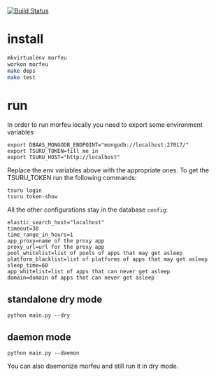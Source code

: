 [![Build Status](http://img.shields.io/travis/tsuru/morfeu.svg?style=flat-square)](https://travis-ci.org/tsuru/morfeu)

# install

```sh
mkvirtualenv morfeu
workon morfeu
make deps
make test
```

# run

In order to run morfeu locally you need to export some environment variables

    export DBAAS_MONGODB_ENDPOINT="mongodb://localhost:27017/"
    export TSURU_TOKEN=fill me in
    export TSURU_HOST="http://localhost"

Replace the env variables above with the appropriate ones. To get the TSURU_TOKEN run the following commands:

    tsuru login
    tsuru token-show

All the other configurations stay in the database `config`:

    elastic_search_host="localhost"
    timeout=30
    time_range_in_hours=1
    app_proxy=name of the proxy app
    proxy_url=url for the proxy app
    pool_whitelist=list of pools of apps that may get asleep
    platform_blacklist=list of platforms of apps that may get asleep
    sleep_time=60
    app_whitelist=list of apps that can never get asleep
    domain=domain of apps that can never get asleep

## standalone dry mode

    python main.py --dry

## daemon mode

    python main.py --daemon

You can also daemonize morfeu and still run it in dry mode.
